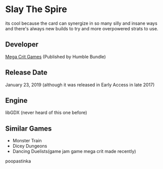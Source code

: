 # Slay The Spire
its cool because the card can synergize in so many silly and insane ways and there's always new builds to try and more overpowered strats to use.
## Developer
[Mega Crit Games](https://www.megacrit.com/) (Published by Humble Bundle)
## Release Date
January 23, 2019 (although it was released in Early Access in late 2017)
## Engine
libGDX (never heard of this one before)
## Similar Games
- Monster Train
- Dicey Dungeons
- Dancing Duelists(game jam game mega crit made recently)

poopastinka
